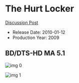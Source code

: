 # The Hurt Locker

[Discussion Post](https://www.avsforum.com/threads/bass-eq-for-filtered-movies.2995212/post-59482466)

* Release Date: 2010-01-12
* Production Year: 2009

## BD/DTS-HD MA 5.1

![img 0](https://i.imgur.com/ZlFQgh0.jpg)

![img 1](https://i.imgur.com/d901z9F.png)

